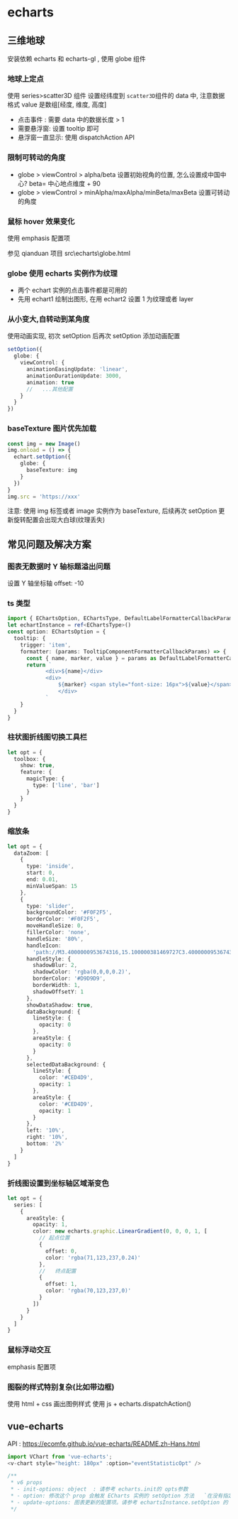 # echarts

## 三维地球

安装依赖 echarts 和 echarts-gl , 使用 globe 组件

### 地球上定点

使用 series>scatter3D 组件 设置经纬度到 `scatter3D`组件的 data 中, 注意数据格式 value 是数组[经度, 维度, 高度]

- 点击事件 : 需要 data 中的数据长度 > 1
- 需要悬浮窗: 设置 tooltip 即可
- 悬浮窗一直显示: 使用 dispatchAction API

### 限制可转动的角度

- globe > viewControl > alpha/beta 设置初始视角的位置, 怎么设置成中国中心? beta= 中心地点维度 + 90
- globe > viewControl > minAlpha/maxAlpha/minBeta/maxBeta 设置可转动的角度

### 鼠标 hover 效果变化

使用 emphasis 配置项

参见 qianduan 项目 src\echarts\globe.html

### globe 使用 echarts 实例作为纹理

- 两个 echart 实例的点击事件都是可用的
- 先用 echart1 绘制出图形, 在用 echart2 设置 1 为纹理或者 layer

### 从小变大,自转动到某角度

使用动画实现, 初次 setOption 后再次 setOption 添加动画配置

```ts
setOption({
  globe: {
    viewControl: {
      animationEasingUpdate: 'linear',
      animationDurationUpdate: 3000,
      animation: true
      //   ...其他配置
    }
  }
})
```

### baseTexture 图片优先加载

```ts
const img = new Image()
img.onload = () => {
  echart.setOption({
    globe: {
      baseTexture: img
    }
  })
}
img.src = 'https://xxx'
```

注意: 使用 img 标签或者 image 实例作为 baseTexture, 后续再次 setOption 更新旋转配置会出现大白球(纹理丢失)

## 常见问题及解决方案

### 图表无数据时 Y 轴标题溢出问题

设置 Y 轴坐标轴 offset: -10

### ts 类型

```ts
import { EChartsOption, EChartsType, DefaultLabelFormatterCallbackParams,TooltipComponentFormatterCallbackParams } from 'echarts'
let echartInstance = ref<EChartsType>()
const option: EChartsOption = {
  tooltip: {
    trigger: 'item',
    formatter: (params: TooltipComponentFormatterCallbackParams) => {
      const { name, marker, value } = params as DefaultLabelFormatterCallbackParams
      return `
			<div>${name}</div>
			<div>
				${marker} <span style="font-size: 16px">${value}</span> 已解除 
				</div>
			`
    }
  }
}
```

### 柱状图折线图切换工具栏

```ts
let opt = {
  toolbox: {
    show: true,
    feature: {
      magicType: {
        type: ['line', 'bar']
      }
    }
  }
}
```

### 缩放条

```ts
let opt = {
  dataZoom: [
    {
      type: 'inside',
      start: 0,
      end: 0.01,
      minValueSpan: 15
    },
    {
      type: 'slider',
      backgroundColor: '#F0F2F5',
      borderColor: '#F0F2F5',
      moveHandleSize: 0,
      fillerColor: 'none',
      handleSize: '80%',
      handleIcon:
        'path://M3.4000000953674316,15.100000381469727C3.4000000953674316,8.746408462524414,8.546408653259277,3.5999999046325684,14.899999618530273,3.5999999046325684C21.253591537475586,3.5999999046325684,26.399999618530273,8.746408462524414,26.399999618530273,15.100000381469727C26.399999618530273,21.453590393066406,21.253591537475586,26.600000381469727,14.899999618530273,26.600000381469727C8.546408653259277,26.600000381469727,3.4000000953674316,21.453590393066406,3.4000000953674316,15.100000381469727Z M3.4000000953674316,15.100000381469727C3.4000000953674316,8.746408462524414,8.546408653259277,3.5999999046325684,14.899999618530273,3.5999999046325684C21.253591537475586,3.5999999046325684,26.399999618530273,8.746408462524414,26.399999618530273,15.100000381469727C26.399999618530273,21.453590393066406,21.253591537475586,26.600000381469727,14.899999618530273,26.600000381469727C8.546408653259277,26.600000381469727,3.4000000953674316,21.453590393066406,3.4000000953674316,15.100000381469727Z M12.399999618530273,10.100000381469727L12.399999618530273,10.100000381469727c0.3000001907348633,0,0.6000003814697266,0.19999980926513672,0.6000003814697266,0.5999994277954102l0,9.000000953674316c0,0.2999992370605469,-0.19999980926513672,0.5,-0.6000003814697266,0.5l0,0c-0.2999992370605469,0,-0.5999994277954102,-0.20000076293945312,-0.5999994277954102,-0.5l0,-9.000000953674316C11.899999618530273,10.300000190734863,12.100000381469727,10.100000381469727,12.399999618530273,10.100000381469727Z M17.399999618530273,10.100000381469727L17.399999618530273,10.100000381469727c0.3000011444091797,0,0.6000003814697266,0.19999980926513672,0.6000003814697266,0.5999994277954102l0,9.000000953674316c0,0.2999992370605469,-0.20000076293945312,0.5,-0.5,0.5l0,0c-0.2999992370605469,0,-0.5,-0.20000076293945312,-0.5,-0.5l0,-9.000000953674316C16.799999237060547,10.300000190734863,17.100000381469727,10.100000381469727,17.399999618530273,10.100000381469727Z',
      handleStyle: {
        shadowBlur: 2,
        shadowColor: 'rgba(0,0,0,0.2)',
        borderColor: '#D9D9D9',
        borderWidth: 1,
        shadowOffsetY: 1
      },
      showDataShadow: true,
      dataBackground: {
        lineStyle: {
          opacity: 0
        },
        areaStyle: {
          opacity: 0
        }
      },
      selectedDataBackground: {
        lineStyle: {
          color: '#CED4D9',
          opacity: 1
        },
        areaStyle: {
          color: '#CED4D9',
          opacity: 1
        }
      },
      left: '10%',
      right: '10%',
      bottom: '2%'
    }
  ]
}
```

### 折线图设置到坐标轴区域渐变色

```ts
let opt = {
  series: [
    {
      areaStyle: {
        opacity: 1,
        color: new echarts.graphic.LinearGradient(0, 0, 0, 1, [
          // 起点位置
          {
            offset: 0,
            color: 'rgba(71,123,237,0.24)'
          },
          //   终点配置
          {
            offset: 1,
            color: 'rgba(70,123,237,0)'
          }
        ])
      }
    }
  ]
}
```

### 鼠标浮动交互

emphasis 配置项

### 图裂的样式特别复杂(比如带边框)

使用 html + css 画出图例样式 使用 js + echarts.dispatchAction()

## vue-echarts

API : https://ecomfe.github.io/vue-echarts/README.zh-Hans.html

```ts
import VChart from 'vue-echarts';
<v-chart style="height: 180px" :option="eventStatisticOpt" />

/**
 * v6 props
 * - init-options: object  : 请参考 echarts.init的 opts参数
 * - option: 修改这个 prop 会触发 ECharts 实例的 setOption 方法   `在没有指定 update-options 时，如果直接修改 option 对象而引用保持不变，setOption 方法调用时将默认指定 notMerge: false；否则，如果为 option 绑定一个新的引用，将指定 notMerge: true。`
 * - update-options: 图表更新的配置项。请参考 echartsInstance.setOption 的 opts参数
 */
```
